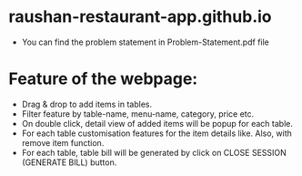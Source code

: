 # raushan-restaurant-app.github.io

- You can find the problem statement in Problem-Statement.pdf file

# Feature of the webpage: 
- Drag & drop to add items in tables.
- Filter feature by table-name, menu-name, category, price etc.
- On double click, detail view of added items will be popup for each table.
- For each table customisation features for the item details like. Also, with remove item function.
- For each table, table bill will be generated by click on CLOSE SESSION (GENERATE BILL) button.
